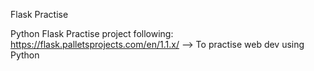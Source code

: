 Flask Practise

Python Flask Practise project following: https://flask.palletsprojects.com/en/1.1.x/
  --> To practise web dev using Python
